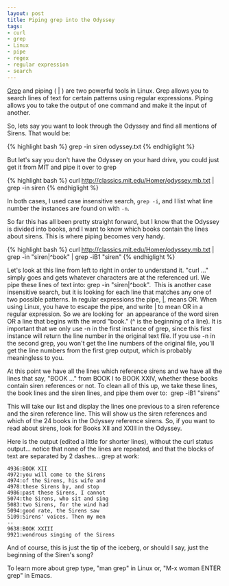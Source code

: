 ```yaml
---
layout: post
title: Piping grep into the Odyssey
tags:
- curl
- grep
- Linux
- pipe
- regex
- regular expression
- search
---
```


<a href="http://www.gnu.org/software/grep/manual/grep.html">Grep</a> and piping ( | ) are two powerful tools in Linux.
Grep allows you to search lines of text for certain patterns using regular expressions. Piping allows you to take the
output of one command and make it the input of another.

So, lets say you want to look through the Odyssey and find all mentions of Sirens. That would be:

{% highlight bash %}
grep -in siren odyssey.txt
{% endhiglight %}

But let's say you don't have the Odyssey on your hard drive, you could just get it from MIT and pipe it over to grep

{% highlight bash %}
curl http://classics.mit.edu/Homer/odyssey.mb.txt | grep -in siren
{% endhiglight %}

In both cases, I used case insensitive search, `grep -i`, and I list what line number the instances are found on with
`-n`.

So far this has all been pretty straight forward, but I know that the Odyssey is divided into books, and I want to know
which books contain the lines about sirens. This is where piping becomes very handy.

{% highlight bash %}
curl http://classics.mit.edu/Homer/odyssey.mb.txt | grep -in "siren\|^book" | grep -iB1 "siren"
{% endhiglight %}

Let's look at this line from left to right in order to understand it. "curl ..." simply goes and gets whatever
characters are at the referenced url. We pipe these lines of text into: grep -in "siren\|^book".  This is another case
insensitive search, but it is looking for each line that matches any one of two possible patterns. In regular
expressions the pipe, |, means OR. When using Linux, you have to escape the pipe, and write \| to mean OR in a regular
expression. So we are looking for  an appearance of the word siren OR a line that begins with the word "book." (^ is the
beginning of a line). It is important that we only use -n in the first instance of grep, since this first instance will
return the line number in the original text file. If you use -n in the second grep, you won't get the line numbers of
the original file, you'll get the line numbers from the first grep output, which is probably meaningless to you.

At this point we have all the lines which reference sirens and we have all the lines that say, "BOOK ..." from BOOK I to
BOOK XXIV, whether these books contain siren references or not. To clean all of this up, we take these lines, the book
lines and the siren lines, and pipe them over to:  grep -iB1 "sirens"

This will take our list and display the lines one previous to a siren reference and the siren reference line. This will
show us the siren references and which of the 24 books in the Odyssey reference sirens. So, if you want to read about
sirens, look for Books XII and XXIII in the Odyssey.

Here is the output (edited a little for shorter lines), without the curl status output... notice that none of the lines
are repeated, and that the blocks of text are separated by 2 dashes... grep at work:

    4936:BOOK XII
    4972:you will come to the Sirens
    4974:of the Sirens, his wife and
    4978:these Sirens by, and stop
    4986:past these Sirens, I cannot
    5074:the Sirens, who sit and sing
    5083:two Sirens, for the wind had
    5094:good rate, the Sirens saw
    5109:Sirens' voices. Then my men
    --
    9638:BOOK XXIII
    9921:wondrous singing of the Sirens

And of course, this is just the tip of the iceberg, or should I say, just the beginning of the Siren's song?

To learn more about grep type, "man grep" in Linux or, "M-x woman ENTER grep" in Emacs.
